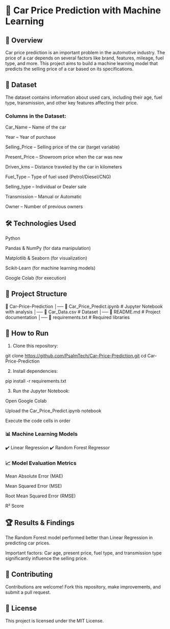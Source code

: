 # 🚗 Car Price Prediction with Machine Learning

## 📌 Overview

Car price prediction is an important problem in the automotive industry. The price of a car depends on several factors like brand, features, mileage, fuel type, and more. This project aims to build a machine learning model that predicts the selling price of a car based on its specifications.

## 📂 Dataset

The dataset contains information about used cars, including their age, fuel type, transmission, and other key features affecting their price.

### Columns in the Dataset:

Car_Name – Name of the car

Year – Year of purchase

Selling_Price – Selling price of the car (target variable)

Present_Price – Showroom price when the car was new

Driven_kms – Distance traveled by the car in kilometers

Fuel_Type – Type of fuel used (Petrol/Diesel/CNG)

Selling_type – Individual or Dealer sale

Transmission – Manual or Automatic

Owner – Number of previous owners


## 🛠️ Technologies Used

Python

Pandas & NumPy (for data manipulation)

Matplotlib & Seaborn (for visualization)

Scikit-Learn (for machine learning models)

Google Colab (for execution)


## 📜 Project Structure

📁 Car-Price-Prediction
│── 📄 Car_Price_Predict.ipynb  # Jupyter Notebook with analysis
│── 📄 Car_Data.csv  # Dataset
│── 📄 README.md  # Project documentation
│── 📄 requirements.txt  # Required libraries

## 🚀 How to Run

1. Clone this repository:

git clone https://github.com/PsalmTech/Car-Price-Prediction.git
cd Car-Price-Prediction


2. Install dependencies:

pip install -r requirements.txt


3. Run the Jupyter Notebook:

Open Google Colab

Upload the Car_Price_Predict.ipynb notebook

Execute the code cells in order


### 📊 Machine Learning Models

✔️ Linear Regression
✔️ Random Forest Regressor

### 📈 Model Evaluation Metrics

Mean Absolute Error (MAE)

Mean Squared Error (MSE)

Root Mean Squared Error (RMSE)

R² Score


## 🏆 Results & Findings

The Random Forest model performed better than Linear Regression in predicting car prices.

Important factors: Car age, present price, fuel type, and transmission type significantly influence the selling price.


## 🤝 Contributing

Contributions are welcome! Fork this repository, make improvements, and submit a pull request.

## 📜 License

This project is licensed under the MIT License.
